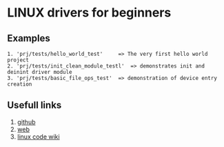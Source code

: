 # LINUX drivers for beginners  

## Examples  
	1. 'prj/tests/hello_world_test'		=> The very first hello world project  
	2. 'prj/tests/init_clean_module_testl'	=> demonstrates init and deinint driver module  
	3. 'prj/tests/basic_file_ops_test'	=> demonstration of device entry creation  
	

## Usefull links  
  1. [github](https://github.com/davitkalantaryan/drivers-for-beginers)  
  2. [web](https://davitkalantaryan.github.io/drivers-for-beginers/)  
  3. [linux code wiki](https://elixir.bootlin.com/linux/latest/source/kernel)  
  
